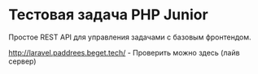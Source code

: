 # Тестовая задача PHP Junior

Простое REST API для управления задачами с базовым фронтендом.

http://laravel.paddrees.beget.tech/  - Проверить можно здесь (лайв сервер)
